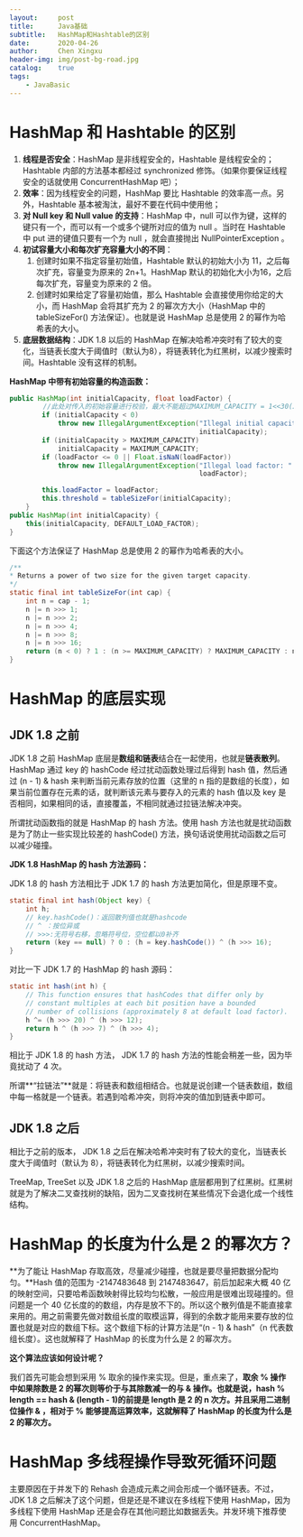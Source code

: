 ```yaml
---
layout:     post
title:      Java基础
subtitle:   HashMap和Hashtable的区别
date:       2020-04-26
author:     Chen Xingxu
header-img: img/post-bg-road.jpg
catalog:    true
tags:
    - JavaBasic
---
```

# HashMap 和 Hashtable 的区别

1. **线程是否安全**：HashMap 是非线程安全的，Hashtable 是线程安全的；Hashtable 内部的方法基本都经过 synchronized 修饰。（如果你要保证线程安全的话就使用 ConcurrentHashMap 吧）；
2. **效率**：因为线程安全的问题，HashMap 要比 Hashtable 的效率高一点。另外，Hashtable 基本被淘汰，最好不要在代码中使用他；
3. **对 Null key 和 Null value 的支持**：HashMap 中，null 可以作为键，这样的键只有一个，而可以有一个或多个键所对应的值为 null 。当时在 Hashtable 中 put 进的键值只要有一个为 null ，就会直接抛出 NullPointerException 。
4. **初试容量大小和每次扩充容量大小的不同**：
   1. 创建时如果不指定容量初始值，Hashtable 默认的初始大小为 11，之后每次扩充，容量变为原来的 2n+1。HashMap 默认的初始化大小为16，之后每次扩充，容量变为原来的 2 倍。
   2. 创建时如果给定了容量初始值，那么 Hashtable 会直接使用你给定的大小，而 HashMap 会将其扩充为 2 的幂次方大小（HashMap 中的 tableSizeFor() 方法保证）。也就是说 HashMap 总是使用 2 的幂作为哈希表的大小。
5. **底层数据结构**：JDK 1.8 以后的 HashMap 在解决哈希冲突时有了较大的变化，当链表长度大于阈值时（默认为8），将链表转化为红黑树，以减少搜索时间。Hashtable 没有这样的机制。

**HashMap 中带有初始容量的构造函数：**

```java
public HashMap(int initialCapacity, float loadFactor) {
　　　　　//此处对传入的初始容量进行校验，最大不能超过MAXIMUM_CAPACITY = 1<<30(230)
        if (initialCapacity < 0)
            throw new IllegalArgumentException("Illegal initial capacity: " +
                                               initialCapacity);
        if (initialCapacity > MAXIMUM_CAPACITY)
            initialCapacity = MAXIMUM_CAPACITY;
        if (loadFactor <= 0 || Float.isNaN(loadFactor))
            throw new IllegalArgumentException("Illegal load factor: " +
                                               loadFactor);

        this.loadFactor = loadFactor;
        this.threshold = tableSizeFor(initialCapacity);
    }
public HashMap(int initialCapacity) {
    this(initialCapacity, DEFAULT_LOAD_FACTOR);
}
```

下面这个方法保证了 HashMap 总是使用 2 的幂作为哈希表的大小。

```java
/**
* Returns a power of two size for the given target capacity.
*/
static final int tableSizeFor(int cap) {
    int n = cap - 1;
    n |= n >>> 1;
	n |= n >>> 2;
	n |= n >>> 4;
	n |= n >>> 8;
	n |= n >>> 16;
	return (n < 0) ? 1 : (n >= MAXIMUM_CAPACITY) ? MAXIMUM_CAPACITY : n + 1;
}
```

# HashMap 的底层实现

## JDK 1.8 之前

JDK 1.8 之前 HashMap 底层是**数组和链表**结合在一起使用，也就是**链表散列**。HashMap 通过 key 的 hashCode 经过扰动函数处理过后得到 hash 值，然后通过 (n - 1) & hash 来判断当前元素存放的位置（这里的 n 指的是数组的长度），如果当前位置存在元素的话，就判断该元素与要存入的元素的 hash 值以及 key 是否相同，如果相同的话，直接覆盖，不相同就通过拉链法解决冲突。

所谓扰动函数指的就是 HashMap 的 hash 方法。使用 hash 方法也就是扰动函数是为了防止一些实现比较差的 hashCode() 方法，换句话说使用扰动函数之后可以减少碰撞。

**JDK 1.8 HashMap 的 hash 方法源码：**

JDK 1.8 的 hash 方法相比于 JDK 1.7 的 hash 方法更加简化，但是原理不变。

```java
static final int hash(Object key) {
	int h;
	// key.hashCode()：返回散列值也就是hashcode
	// ^ ：按位异或
	// >>>:⽆符号右移，忽略符号位，空位都以0补⻬
	return (key == null) ? 0 : (h = key.hashCode()) ^ (h >>> 16);
}
```

对比一下 JDK 1.7 的 HashMap 的 hash 源码：

```java
static int hash(int h) {
	// This function ensures that hashCodes that differ only by
	// constant multiples at each bit position have a bounded
	// number of collisions (approximately 8 at default load factor).
	h ^= (h >>> 20) ^ (h >>> 12);
	return h ^ (h >>> 7) ^ (h >>> 4);
}
```

相比于 JDK 1.8 的 hash 方法， JDK 1.7 的 hash 方法的性能会稍差一些，因为毕竟扰动了 4 次。

所谓**“拉链法”**就是：将链表和数组相结合。也就是说创建一个链表数组，数组中每一格就是一个链表。若遇到哈希冲突，则将冲突的值加到链表中即可。

## JDK 1.8 之后

相比于之前的版本， JDK 1.8 之后在解决哈希冲突时有了较大的变化，当链表长度大于阈值时（默认为 8），将链表转化为红黑树，以减少搜索时间。

TreeMap, TreeSet 以及 JDK 1.8 之后的 HashMap 底层都用到了红黑树。红黑树就是为了解决二叉查找树的缺陷，因为二叉查找树在某些情况下会退化成一个线性结构。

# HashMap 的长度为什么是 2 的幂次方？

**为了能让 HashMap 存取高效，尽量减少碰撞，也就是要尽量把数据分配均匀。**Hash 值的范围为 -2147483648 到 2147483647，前后加起来大概 40 亿的映射空间，只要哈希函数映射得比较均匀松散，一般应用是很难出现碰撞的。但问题是一个 40 亿长度的的数组，内存是放不下的。所以这个散列值是不能直接拿来用的。用之前需要先做对数组长度的取模运算，得到的余数才能用来要存放的位置也就是对应的数组下标。这个数组下标的计算方法是“(n - 1) & hash”（n 代表数组长度）。这也就解释了 HashMap 的长度为什么是 2 的幂次方。

**这个算法应该如何设计呢？**

我们首先可能会想到采用 % 取余的操作来实现。但是，重点来了，**取余 % 操作中如果除数是 2 的幂次则等价于与其除数减一的与 & 操作。也就是说，hash % length == hash & (length - 1)的前提是 length 是 2 的 n 次方。**并且**采用二进制位操作 & ，相对于 % 能够提高运算效率，这就解释了 HashMap 的长度为什么是 2 的幂次方。**

# HashMap 多线程操作导致死循环问题

主要原因在于并发下的 Rehash 会造成元素之间会形成一个循环链表。不过， JDK 1.8 之后解决了这个问题，但是还是不建议在多线程下使用 HashMap，因为多线程下使用 HashMap 还是会存在其他问题比如数据丢失。并发环境下推荐使用 ConcurrentHashMap。